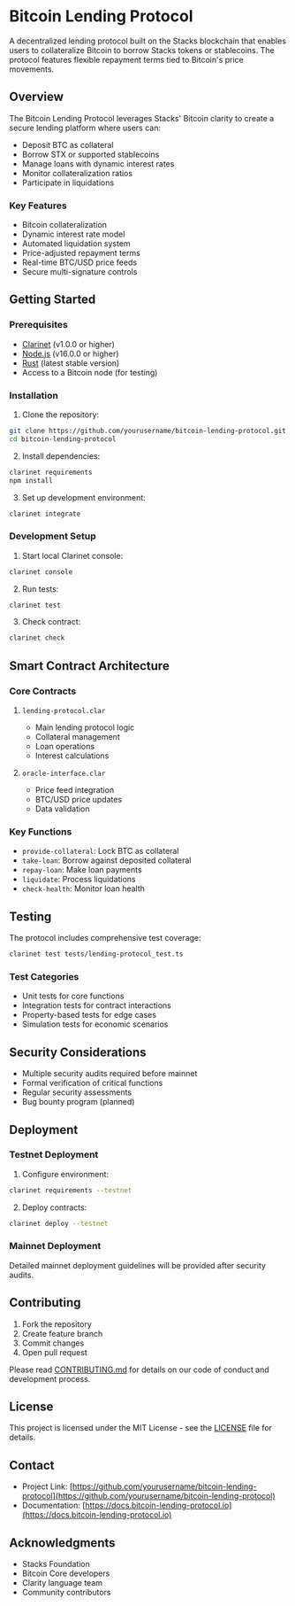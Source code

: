# Bitcoin Lending Protocol

A decentralized lending protocol built on the Stacks blockchain that enables users to collateralize Bitcoin to borrow Stacks tokens or stablecoins. The protocol features flexible repayment terms tied to Bitcoin's price movements.

## Overview

The Bitcoin Lending Protocol leverages Stacks' Bitcoin clarity to create a secure lending platform where users can:
- Deposit BTC as collateral
- Borrow STX or supported stablecoins
- Manage loans with dynamic interest rates
- Monitor collateralization ratios
- Participate in liquidations

### Key Features

- Bitcoin collateralization
- Dynamic interest rate model
- Automated liquidation system
- Price-adjusted repayment terms
- Real-time BTC/USD price feeds
- Secure multi-signature controls

## Getting Started

### Prerequisites

- [Clarinet](https://github.com/hirosystems/clarinet) (v1.0.0 or higher)
- [Node.js](https://nodejs.org/) (v16.0.0 or higher)
- [Rust](https://www.rust-lang.org/) (latest stable version)
- Access to a Bitcoin node (for testing)

### Installation

1. Clone the repository:
```bash
git clone https://github.com/yourusername/bitcoin-lending-protocol.git
cd bitcoin-lending-protocol
```

2. Install dependencies:
```bash
clarinet requirements
npm install
```

3. Set up development environment:
```bash
clarinet integrate
```

### Development Setup

1. Start local Clarinet console:
```bash
clarinet console
```

2. Run tests:
```bash
clarinet test
```

3. Check contract:
```bash
clarinet check
```

## Smart Contract Architecture

### Core Contracts

1. `lending-protocol.clar`
   - Main lending protocol logic
   - Collateral management
   - Loan operations
   - Interest calculations

2. `oracle-interface.clar`
   - Price feed integration
   - BTC/USD price updates
   - Data validation

### Key Functions

- `provide-collateral`: Lock BTC as collateral
- `take-loan`: Borrow against deposited collateral
- `repay-loan`: Make loan payments
- `liquidate`: Process liquidations
- `check-health`: Monitor loan health

## Testing

The protocol includes comprehensive test coverage:

```bash
clarinet test tests/lending-protocol_test.ts
```

### Test Categories

- Unit tests for core functions
- Integration tests for contract interactions
- Property-based tests for edge cases
- Simulation tests for economic scenarios

## Security Considerations

- Multiple security audits required before mainnet
- Formal verification of critical functions
- Regular security assessments
- Bug bounty program (planned)

## Deployment

### Testnet Deployment

1. Configure environment:
```bash
clarinet requirements --testnet
```

2. Deploy contracts:
```bash
clarinet deploy --testnet
```

### Mainnet Deployment

Detailed mainnet deployment guidelines will be provided after security audits.

## Contributing

1. Fork the repository
2. Create feature branch
3. Commit changes
4. Open pull request

Please read [CONTRIBUTING.md](CONTRIBUTING.md) for details on our code of conduct and development process.

## License

This project is licensed under the MIT License - see the [LICENSE](LICENSE) file for details.

## Contact

- Project Link: [https://github.com/yourusername/bitcoin-lending-protocol](https://github.com/yourusername/bitcoin-lending-protocol)
- Documentation: [https://docs.bitcoin-lending-protocol.io](https://docs.bitcoin-lending-protocol.io)

## Acknowledgments

- Stacks Foundation
- Bitcoin Core developers
- Clarity language team
- Community contributors
